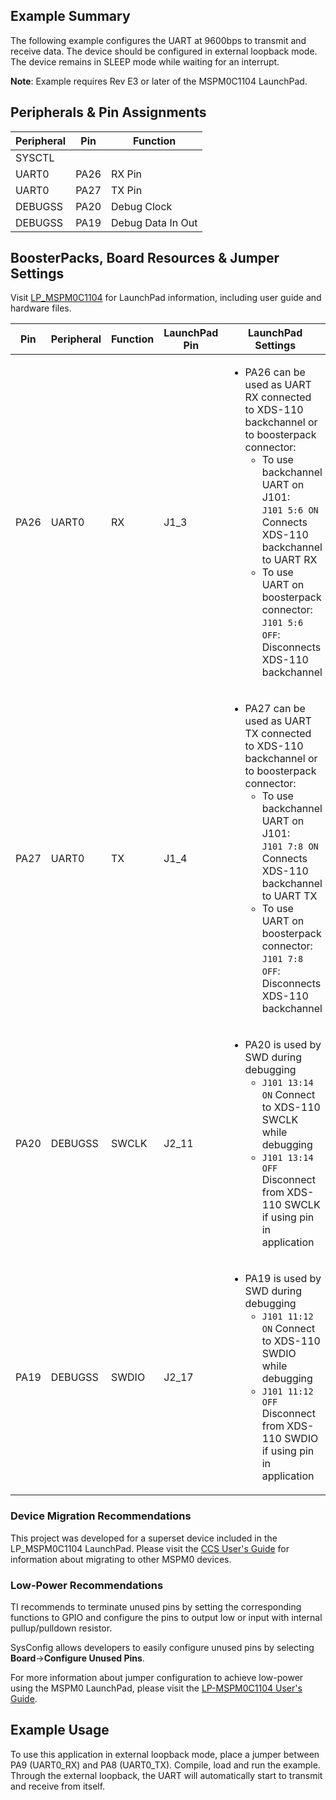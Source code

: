 ## Example Summary

The following example configures the UART at 9600bps to transmit and receive
data. The device should be configured in external loopback mode.
The device remains in SLEEP mode while waiting for an interrupt.

**Note**: Example requires Rev E3 or later of the MSPM0C1104 LaunchPad.

## Peripherals & Pin Assignments

| Peripheral | Pin | Function |
| --- | --- | --- |
| SYSCTL |  |  |
| UART0 | PA26 | RX Pin |
| UART0 | PA27 | TX Pin |
| DEBUGSS | PA20 | Debug Clock |
| DEBUGSS | PA19 | Debug Data In Out |

## BoosterPacks, Board Resources & Jumper Settings

Visit [LP_MSPM0C1104](https://www.ti.com/tool/LP-MSPM0C1104) for LaunchPad information, including user guide and hardware files.

| Pin | Peripheral | Function | LaunchPad Pin | LaunchPad Settings |
| --- | --- | --- | --- | --- |
| PA26 | UART0 | RX | J1_3 | <ul><li>PA26 can be used as UART RX connected to XDS-110 backchannel or to boosterpack connector:<br><ul><li>To use backchannel UART on J101:<br>  `J101 5:6 ON` Connects XDS-110 backchannel to UART RX<br><li>To use UART on boosterpack connector:<br>  `J101 5:6 OFF`: Disconnects XDS-110 backchannel</ul></ul> |
| PA27 | UART0 | TX | J1_4 | <ul><li>PA27 can be used as UART TX connected to XDS-110 backchannel or to boosterpack connector:<br><ul><li>To use backchannel UART on J101:<br>  `J101 7:8 ON` Connects XDS-110 backchannel to UART TX<br><li>To use UART on boosterpack connector:<br>  `J101 7:8 OFF`: Disconnects XDS-110 backchannel</ul></ul> |
| PA20 | DEBUGSS | SWCLK | J2_11 | <ul><li>PA20 is used by SWD during debugging<br><ul><li>`J101 13:14 ON` Connect to XDS-110 SWCLK while debugging<br><li>`J101 13:14 OFF` Disconnect from XDS-110 SWCLK if using pin in application</ul></ul> |
| PA19 | DEBUGSS | SWDIO | J2_17 | <ul><li>PA19 is used by SWD during debugging<br><ul><li>`J101 11:12 ON` Connect to XDS-110 SWDIO while debugging<br><li>`J101 11:12 OFF` Disconnect from XDS-110 SWDIO if using pin in application</ul></ul> |

### Device Migration Recommendations
This project was developed for a superset device included in the LP_MSPM0C1104 LaunchPad. Please
visit the [CCS User's Guide](https://software-dl.ti.com/msp430/esd/MSPM0-SDK/latest/docs/english/tools/ccs_ide_guide/doc_guide/doc_guide-srcs/ccs_ide_guide.html#sysconfig-project-migration)
for information about migrating to other MSPM0 devices.

### Low-Power Recommendations
TI recommends to terminate unused pins by setting the corresponding functions to
GPIO and configure the pins to output low or input with internal
pullup/pulldown resistor.

SysConfig allows developers to easily configure unused pins by selecting **Board**→**Configure Unused Pins**.

For more information about jumper configuration to achieve low-power using the
MSPM0 LaunchPad, please visit the [LP-MSPM0C1104 User's Guide](https://www.ti.com/lit/slau908).

## Example Usage
To use this application in external loopback mode, place a jumper between PA9
(UART0_RX) and PA8 (UART0_TX).
Compile, load and run the example.
Through the external loopback, the UART will automatically start to transmit
and receive from itself.
